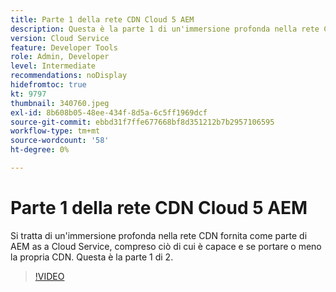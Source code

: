 ```yaml
---
title: Parte 1 della rete CDN Cloud 5 AEM
description: Questa è la parte 1 di un'immersione profonda nella rete CDN di AEM as a Cloud Service.
version: Cloud Service
feature: Developer Tools
role: Admin, Developer
level: Intermediate
recommendations: noDisplay
hidefromtoc: true
kt: 9797
thumbnail: 340760.jpeg
exl-id: 8b608b05-48ee-434f-8d5a-6c5ff1969dcf
source-git-commit: ebbd31f7ffe677668bf8d351212b7b2957106595
workflow-type: tm+mt
source-wordcount: '58'
ht-degree: 0%

---
```


# Parte 1 della rete CDN Cloud 5 AEM

Si tratta di un&#39;immersione profonda nella rete CDN fornita come parte di AEM as a Cloud Service, compreso ciò di cui è capace e se portare o meno la propria CDN. Questa è la parte 1 di 2.

>[!VIDEO](https://video.tv.adobe.com/v/340760/?quality=12&learn=on)
